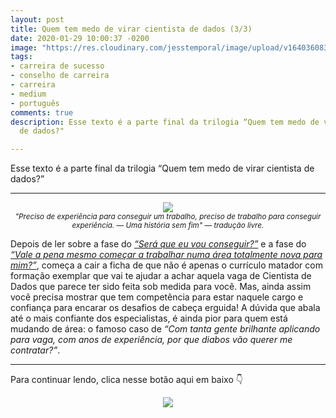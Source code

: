 ```yaml
---
layout: post
title: Quem tem medo de virar cientista de dados (3/3)
date: 2020-01-29 10:00:37 -0200
image: "https://res.cloudinary.com/jesstemporal/image/upload/v1640360835/covers/click-2_f4fsdc.png"
tags:
- carreira de sucesso
- conselho de carreira
- carreira
- medium
- português
comments: true
description: Esse texto é a parte final da trilogia “Quem tem medo de virar cientista
  de dados?"

---
```

Esse texto é a parte final da trilogia “Quem tem medo de virar cientista de dados?”

***

<center>
<img src="https://jtemporal.com/images/xp-job.png">
<br>
<small><i>"Preciso de experiência para conseguir um trabalho, preciso de trabalho para conseguir experiência. — Uma história sem fim" — tradução livre.</i></small>
</center>

Depois de ler sobre a fase do [_“Será que eu vou conseguir?”_](https://medium.com/databootcamp/quem-tem-medo-de-virar-cientista-de-dados-1-3-148ae98a01dd) e a fase do [_“Vale a pena mesmo começar a trabalhar numa área totalmente nova para mim?”_](https://medium.com/pizzadedados/quem-tem-medo-de-virar-cientista-de-dados-e0a32f45af1a), começa a cair a ficha de que não é apenas o currículo matador com formação exemplar que vai te ajudar a achar aquela vaga de Cientista de Dados que parece ter sido feita sob medida para você. Mas, ainda assim você precisa mostrar que tem competência para estar naquele cargo e confiança para encarar os desafios de cabeça erguida! A dúvida que abala até o mais confiante dos especialistas, é ainda pior para quem está mudando de área: o famoso caso de _“Com tanta gente brilhante aplicando para vaga, com anos de experiência, por que diabos vão querer me contratar?”_.

***

Para continuar lendo, clica nesse botão aqui em baixo 👇

<center>
<a href="https://medium.com/pizzadedados/quem-tem-medo-de-virar-cientista-de-dados-3-3-f46b118ae12a#1926">
<img src="https://res.cloudinary.com/jesstemporal/image/upload/v1640370979/clique-aqui-para-ler_zie2kp.png"/>
</a>
</center>